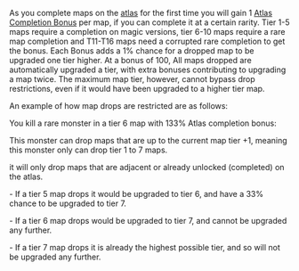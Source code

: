 As you complete maps on the [atlas](<https://pathofexile.gamepedia.com/Atlas_of_Worlds>) for the first time you will gain 1 [Atlas Completion Bonus](<https://pathofexile.gamepedia.com/Atlas_of_Worlds#Atlas_Completion_Bonus>) per map, if you can complete it at a certain rarity. Tier 1-5 maps require a completion on magic versions, tier 6-10 maps require a rare map completion and T11-T16 maps need a corrupted rare completion to get the bonus. Each Bonus adds a 1% chance for a dropped map to be upgraded one tier higher. At a bonus of 100, All maps dropped are automatically upgraded a tier, with extra bonuses contributing to upgrading a map twice. 
The maximum map tier, however, cannot bypass drop restrictions, even if it would have been upgraded to a higher tier map. <br>

An example of how map drops are restricted are as follows: <br>

You kill a rare monster in a tier 6 map with 133% Atlas completion bonus: <br>

This monster can drop maps that are up to the current map tier +1, meaning this monster only can drop tier 1 to 7 maps. <br>

it will only drop maps that are adjacent or already unlocked (completed) on the atlas. <br>

\- If a tier 5 map drops it would be upgraded to tier 6, and have a 33% chance to be upgraded to tier 7. <br>

\- If a tier 6 map drops would be upgraded to tier 7, and cannot be upgraded any further. <br>

\- If a tier 7 map drops it is already the highest possible tier, and so will not be upgraded any further.